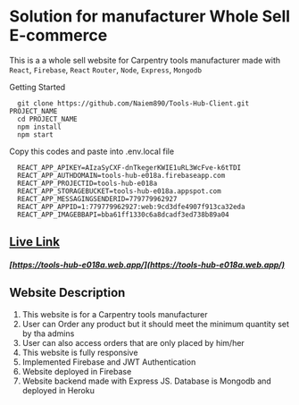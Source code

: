 # Solution for manufacturer Whole Sell E-commerce

This is a a whole sell website for Carpentry tools manufacturer made with `React`, `Firebase`, `React` `Router`, `Node`, `Express`, `Mongodb`

Getting Started

```
  git clone https://github.com/Naiem890/Tools-Hub-Client.git PROJECT_NAME
  cd PROJECT_NAME
  npm install
  npm start
```
Copy this codes and paste into .env.local file
```
  REACT_APP_APIKEY=AIzaSyCXF-dnTkegerKWIE1uRL3WcFve-k6tTDI
  REACT_APP_AUTHDOMAIN=tools-hub-e018a.firebaseapp.com
  REACT_APP_PROJECTID=tools-hub-e018a
  REACT_APP_STORAGEBUCKET=tools-hub-e018a.appspot.com
  REACT_APP_MESSAGINGSENDERID=779779962927
  REACT_APP_APPID=1:779779962927:web:9cd3dfe4907f913ca32eda
  REACT_APP_IMAGEBBAPI=bba61ff1330c6a8dcadf3ed738b89a04
```
## [Live Link](https://tools-hub-e018a.web.app/)

##### [https://tools-hub-e018a.web.app/](https://tools-hub-e018a.web.app/)

## Website Description

<ol>
  <li>This website is for a Carpentry tools manufacturer</li>
  <li>User can Order any product but it should meet the minimum quantity set by tha admins</li>
  <li>User can also access orders that are only placed by him/her</li>
  <li>This website is fully responsive</li>
  <li>Implemented Firebase and JWT Authentication</li>
  <li>Website deployed in Firebase</li>
  <li>Website backend made with Express JS. Database is Mongodb and deployed in Heroku</li>
</ol>
